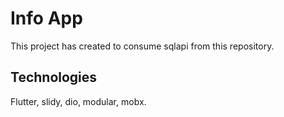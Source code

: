 # Info App

This project has created to consume sqlapi from this repository.

## Technologies

Flutter, slidy, dio, modular, mobx.
